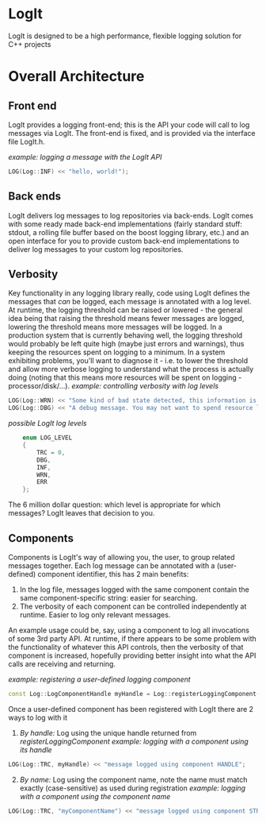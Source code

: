 # LogIt
LogIt is designed to be a high performance, flexible logging solution for C++ projects

# Overall Architecture
## Front end
LogIt provides a logging front-end; this is the API your code will call to log messages via LogIt. The front-end is fixed, and is provided via the interface file LogIt.h.

_example: logging a message with the LogIt API_
```cpp
LOG(Log::INF) << "hello, world!");
```
## Back ends
LogIt delivers log messages to log repositories via back-ends. LogIt comes with some ready made back-end implementations (fairly standard stuff: stdout, a rolling file buffer based on the boost logging library, etc.) and an open interface for you to provide custom back-end implementations to deliver log messages to your custom log repositories.
## Verbosity
Key functionality in any logging library really, code using LogIt defines the messages that _can_ be logged, each message is annotated with a log level. At runtime, the logging threshold can be raised or lowered - the general idea being that raising the threshold means fewer messages are logged, lowering the threshold means more messages will be logged.
In a production system that is currently behaving well, the logging threshold would probably be left quite high (maybe just errors and warnings), thus keeping the resources spent on logging to a minimum. In a system exhibiting problems, you'll want to diagnose it - i.e. to lower the threshold and allow more verbose logging to understand what the process is actually doing (noting that this means more resources will be spent on logging - processor/disk/...).
_example: controlling verbosity with log levels_
```cpp
LOG(Log::WRN) << "Some kind of bad state detected, this information is probably useful for post-error diagnosis");
LOG(Log::DBG) << "A debug message. You may not want to spend resource logging this if everything's OK");
```
_possible LogIt log levels_
```cpp
    enum LOG_LEVEL
    {
        TRC = 0,
        DBG,
        INF,
        WRN,
        ERR
    };
```
The 6 million dollar question: which level is appropriate for which messages? LogIt leaves that decision to you.
## Components
Components is LogIt's way of allowing you, the user, to group related messages together. Each log message can be annotated with a (user-defined) component identifier, this has 2 main benefits:
1. In the log file, messages logged with the same component contain the same component-specific string: easier for searching.
2. The verbosity of each component can be controlled independently at runtime. Easier to log only relevant messages.

An example usage could be, say, using a component to log all invocations of some 3rd party API. At runtime, if there appears to be some problem with the functionality of whatever this API controls, then the verbosity of that component is increased, hopefully providing better insight into what the API calls are receiving and returning.

_example: registering a user-defined logging component_
```cpp
const Log::LogComponentHandle myHandle = Log::registerLoggingComponent("myComponentName", Log::INF);
```
Once a user-defined component has been registered with LogIt there are 2 ways to log with it
1. *By handle:* Log using the unique handle returned from _registerLoggingComponent_
_example: logging with a component using its handle_
```cpp
LOG(Log::TRC, myHandle) << "message logged using component HANDLE";
```
2. *By name:* Log using the component name, note the name must match exactly (case-sensitive) as used during registration
_example: logging with a component using the component name_
```cpp
LOG(Log::TRC, "myComponentName") << "message logged using component STRING";
```
